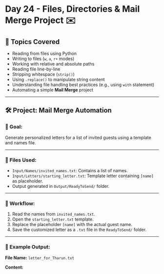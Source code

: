 # Day 24 - Files, Directories & Mail Merge Project ✉️

## 📌 Topics Covered

- Reading from files using Python
- Writing to files (`w`, `a`, `r+` modes)
- Working with relative and absolute paths
- Reading file line-by-line
- Stripping whitespace (`strip()`)
- Using `.replace()` to manipulate string content
- Understanding file handling best practices (e.g., using `with` statement)
- Automating a simple **Mail Merge** project

---

## 🛠 Project: Mail Merge Automation

### 🎯 Goal:
Generate personalized letters for a list of invited guests using a template and names file.

---

### 📂 Files Used:

- `Input/Names/invited_names.txt`: Contains a list of names.
- `Input/Letters/starting_letter.txt`: Template letter containing `[name]` as placeholder.
- Output generated in `Output/ReadyToSend/` folder.

---

### 🔄 Workflow:

1. Read the names from `invited_names.txt`.
2. Open the `starting_letter.txt` template.
3. Replace the placeholder `[name]` with the actual guest name.
4. Save the customized letter as a `.txt` file in the `ReadyToSend/` folder.

---

### 📄 Example Output:

**File Name:** `letter_for_Tharun.txt`

**Content:**
